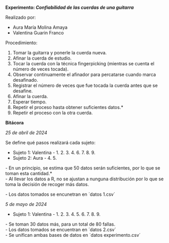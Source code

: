 <b>Experimento: *Confiabilidad de las cuerdas de una guitarra*</b>

Realizado por:
* Aura María Molina Amaya
* Valentina Guarin Franco

Procedimiento:
1.	Tomar la guitarra y ponerle la cuerda nueva.
2.	Afinar la cuerda de estudio.
3.	Tocar la cuerda con la técnica fingerpicking (mientras se cuenta el número de veces tocada).
4.	Observar continuamente el afinador para percatarse cuando marca desafinado.
5.	Registrar el número de veces que fue tocada la cuerda antes que se desafine.
6.	Afinar la cuerda.
7.	Esperar tiempo.
8.	Repetir el proceso hasta obtener suficientes datos.*
9.	Repetir el proceso con la otra cuerda.

**Bitácora**

*25 de abril de 2024*<p>
Se define qué pasos realizará cada sujeto:
* Sujeto 1: Valentina - 1. 2. 3. 4. 6. 7. 8. 9.
* Sujeto 2: Aura - 4. 5.<p>
</p>
- En un principio, se estima que 50 datos serán suficientes, por lo que se toman esta cantidad.*<br>
- Al llevar los datos a R, no se ajustan a nunguna distribución por lo que se toma la decisión de recoger más datos.<p></p>
- Los datos tomados se encunetran en ´datos 1.csv´<p></p>

*5 de mayo de 2024*<br>
* Sujeto 1: Valentina - 1. 2. 3. 4. 5. 6. 7. 8. 9.<p>
</p>
- Se toman 30 datos más, para un total de 80 fallas.<br>
- Los datos tomados se encuentran en ´datos 2.csv´<br>
- Se unifican ambas bases de datos en ´datos experimento.csv´
